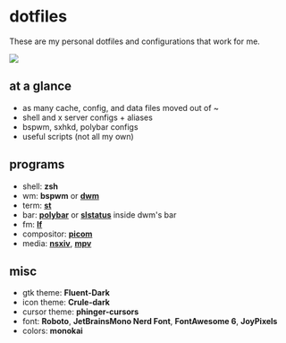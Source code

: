 # dotfiles
These are my personal dotfiles and configurations that work for me.

![](https://github.com/wlwww16/dotfiles/tree/master/screenshots/desktop-2022-16-06.png)

## at a glance
- as many cache, config, and data files moved out of ~
- shell and x server configs + aliases
- bspwm, sxhkd, polybar configs
- useful scripts (not all my own)

## programs
- shell: **zsh**
- wm: **bspwm** or **[dwm](https://github.com/wlwww16/dwm)**
- term: **[st](https://github.com/wlwww16/st)**
- bar: **[polybar](https://github.com/wlwww16/dotfiles/tree/master/.config/polybar)** or **[slstatus](https://github.com/wlwww16/slstatus)** inside dwm's bar
- fm: **[lf](https://github.com/wlwww16/dotfiles/tree/master/.config/lf)**
- compositor: **[picom](https://github.com/wlwww16/dotfiles/tree/master/.config/picom)**
- media: **[nsxiv](https://github.com/wlwww16/dotfiles/tree/master/.config/nsxiv)**, **[mpv](https://github.com/wlwww16/dotfiles/tree/master/.config/mpv)**

## misc
- gtk theme: **Fluent-Dark**
- icon theme: **Crule-dark**
- cursor theme: **phinger-cursors**
- font: **Roboto**, **JetBrainsMono Nerd Font**, **FontAwesome 6**, **JoyPixels**
- colors: **monokai**
